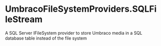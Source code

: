 # UmbracoFileSystemProviders.SQLFileStream
A SQL Server IFileSystem provider to store Umbraco media in a SQL database table instead of the file system
